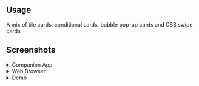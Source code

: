 ## Usage

A mix of tile cards, conditional cards, bubble pop-up cards and CSS swipe cards


## Screenshots
<details>
  <summary>Companion App</summary>
  
<br>

<img src="/images/screenshots/dashboard/home/home-mobile.jpg" alt="Slideshow" width="510" />

</details>

<details>
  <summary>Web Browser</summary>
  
<br>

![Slideshow](/images/screenshots/dashboard/home/home.png)

</details>

<details>
  <summary>Demo</summary>
  
<br>

![Slideshow](/images/screenshots/dashboard/home/demo.gif)

</details>
